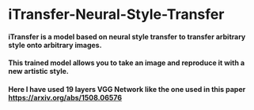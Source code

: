 # iTransfer-Neural-Style-Transfer
#### iTransfer is a model based on neural style transfer to transfer arbitrary style onto arbitrary images.
#### This trained model allows you to take an image and reproduce it with a new artistic style.
#### Here I have used 19 layers VGG Network like the one used in this paper https://arxiv.org/abs/1508.06576


